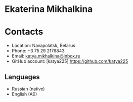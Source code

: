 
# __Ekaterina Mikhalkina__

# __Contacts__
   - Location: Navapolatsk, Belarus
   - Phone: +3 75 29 2176843
   - Email: katya.mikhalkina@inbox.ru
   - GitHub account: [katya225] https://github.com/katya225

## Languages
 - Russian (native)
 - English (A0)
   





